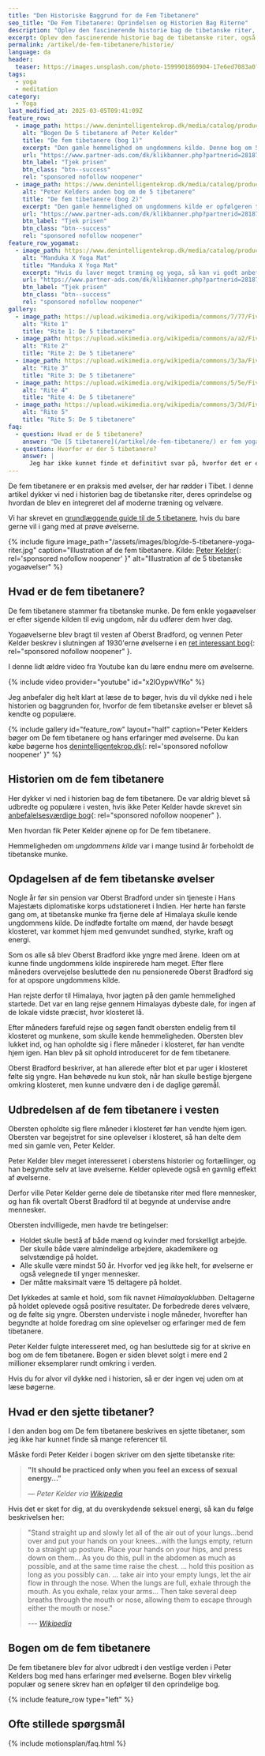 ```yaml
---
title: "Den Historiske Baggrund for de Fem Tibetanere"
seo_title: "De Fem Tibetanere: Oprindelsen og Historien Bag Riterne"
description: "Oplev den fascinerende historie bag de tibetanske riter, også kendt som de fem tibetanere. Læs om deres oprindelse og hvordan de blev en populær praksis i fitness og velvære."
excerpt: Oplev den fascinerende historie bag de tibetanske riter, også kendt som de fem tibetanere. Læs om deres oprindelse og hvordan de blev en populær praksis i fitness og velvære.
permalink: /artikel/de-fem-tibetanere/historie/
language: da
header:
  teaser: https://images.unsplash.com/photo-1599901860904-17e6ed7083a0?ixlib=rb-1.2.1&ixid=MnwxMjA3fDB8MHxwaG90by1wYWdlfHx8fGVufDB8fHx8&auto=format&fit=crop&h=300&w=400&q=10
tags:
  - yoga
  - meditation
category:
  - Yoga
last_modified_at: 2025-03-05T09:41:09Z
feature_row:
  - image_path: https://www.denintelligentekrop.dk/media/catalog/product/cache/1/image/560x/9df78eab33525d08d6e5fb8d27136e95/d/e/de-fem-tibetanere-1.jpg
    alt: "Bogen De 5 tibetanere af Peter Kelder"
    title: "De fem tibetanere (bog 1)"
    excerpt: "Den gamle hemmelighed om ungdommens kilde. Denne bog om 5 gamle tibetanske kropsøvelser er skrevet af Peter Kelder. Solgt i mere end 2 millioner eksemplarer. Du lærer her fem enkle øvelser, som giver fornyet livskraft og velvære."
    url: "https://www.partner-ads.com/dk/klikbanner.php?partnerid=28187&bannerid=38484&htmlurl=https://www.denintelligentekrop.dk/de-fem-tibetanere-bog-1"
    btn_label: "Tjek prisen"
    btn_class: "btn--success"
    rel: "sponsored nofollow noopener"
  - image_path: https://www.denintelligentekrop.dk/media/catalog/product/cache/1/image/560x/9df78eab33525d08d6e5fb8d27136e95/d/e/1294-de-fem-tibetanere-bog-2.gif
    alt: "Peter Kelders anden bog om de 5 tibetanere"
    title: "De fem tibetanere (bog 2)"
    excerpt: "Den gamle hemmelighed om ungdommens kilde er opfølgeren til bog nr. 1 om De 5 tibetanere. Denne bog er på 302 sider og noget mere omfattende end bog nr. 1. Du bliver blandt andet præsenteret for den sjette tibetaner."
    url: "https://www.partner-ads.com/dk/klikbanner.php?partnerid=28187&bannerid=38484&htmlurl=https://www.denintelligentekrop.dk/de-fem-tibetanere-bog-2"
    btn_label: "Tjek prisen"
    btn_class: "btn--success"
    rel: "sponsored nofollow noopener"
feature_row_yogamat:
  - image_path: https://www.denintelligentekrop.dk/media/catalog/product/cache/1/image/960x/9df78eab33525d08d6e5fb8d27136e95/m/a/manduka-x-mat-moerkeblaa-03_1.jpg
    alt: "Manduka X Yoga Mat"
    title: "Manduka X Yoga Mat"
    excerpt: "Hvis du laver meget træning og yoga, så kan vi godt anbefale at investere i en yogamåtte af høj kvalitet. Du kan fx kigge på denne Manduka X Yoga Mat."
    url: "https://www.partner-ads.com/dk/klikbanner.php?partnerid=28187&bannerid=38484&htmlurl=https://www.denintelligentekrop.dk/manduka-x-yoga-mat"
    btn_label: "Tjek prisen"
    btn_class: "btn--success"
    rel: "sponsored nofollow noopener"
gallery:
  - image_path: https://upload.wikimedia.org/wikipedia/commons/7/77/Five_tibetan_rite_1.gif
    alt: "Rite 1"
    title: "Rite 1: De 5 tibetanere"
  - image_path: https://upload.wikimedia.org/wikipedia/commons/a/a2/Five_tibetan_rite_2.gif
    alt: "Rite 2"
    title: "Rite 2: De 5 tibetanere"
  - image_path: https://upload.wikimedia.org/wikipedia/commons/3/3a/Five_tibetan_rite_3.gif
    alt: "Rite 3"
    title: "Rite 3: De 5 tibetanere"
  - image_path: https://upload.wikimedia.org/wikipedia/commons/5/5e/Five_tibetan_rite_4.gif
    alt: "Rite 4"
    title: "Rite 4: De 5 tibetanere"
  - image_path: https://upload.wikimedia.org/wikipedia/commons/3/3d/Five_tibetan_rite_5.gif
    alt: "Rite 5"
    title: "Rite 5: De 5 tibetanere"
faq:
  - question: Hvad er de 5 tibetanere?
    answer: "De [5 tibetanere](/artikel/de-fem-tibetanere/) er fem yogabaserede øvelser skabt som stammer fra tibetanske munke. Yogaøvelserne blev bragt til vesten af Oberst Bradford, og Peter Kelder beskrev dem i sin bog: De fem tibetanere. De fem tibetanske riter skal laves 21 gange hver, og tager omkring 15 minutter at lave og siges at give evig ungdom."
  - question: Hvorfor er der 5 tibetanere?
    answer: |
      Jeg har ikke kunnet finde et definitivt svar på, hvorfor det er endt med 5 tibetanere. Det mest sandsynlige er nok, at det er et godt tal. Der er mange der søger på: "de syv tibetanere" eller "de 7 tibetanere øvelser". Hvis du ved, hvor for det er endt på 5, så brug rigtig gerne kommentarerne.
---
```


De fem tibetanere er en praksis med øvelser, der har rødder i Tibet. I denne artikel dykker vi ned i historien bag de tibetanske riter, deres oprindelse og hvordan de blev en integreret del af moderne træning og velvære.

Vi har skrevet en [grundlæggende guide til de 5 tibetanere](/artikel/de-fem-tibetanere/historie/), hvis du bare gerne vil i gang med at prøve øvelserne.

{% include figure image_path="/assets/images/blog/de-5-tibetanere-yoga-riter.jpg" caption="Illustration af de fem tibetanere. Kilde: [Peter Kelder](https://www.partner-ads.com/dk/klikbanner.php?partnerid=28187&bannerid=38484&htmlurl=https://www.denintelligentekrop.dk/de-fem-tibetanere-bog-1){: rel='sponsored nofollow noopener' }" alt="Illustration af de 5 tibetanske yogaøvelser" %}

## Hvad er de fem tibetanere?

De fem tibetanere stammer fra tibetanske munke. De fem enkle yogaøvelser er efter sigende kilden til evig ungdom, når du udfører dem hver dag.

Yogaøvelserne blev bragt til vesten af Oberst Bradford, og vennen Peter Kelder beskrev i slutningen af 1930'erne øvelserne i en [ret interessant bog](https://www.partner-ads.com/dk/klikbanner.php?partnerid=28187&bannerid=38484&htmlurl=https://www.denintelligentekrop.dk/de-fem-tibetanere-bog-1){: rel="sponsored nofollow noopener" }.

I denne lidt ældre video fra Youtube kan du lære endnu mere om øvelserne.

{% include video provider="youtube" id="x2lOypwVfKo" %}

Jeg anbefaler dig helt klart at læse de to bøger, hvis du vil dykke ned i hele historien og baggrunden for, hvorfor de fem tibetanske øvelser er blevet så kendte og populære.

{% include gallery id="feature_row" layout="half" caption="Peter Kelders bøger om De fem tibetanere og hans erfaringer med øvelserne. Du kan købe bøgerne hos [denintelligentekrop.dk](https://www.partner-ads.com/dk/klikbanner.php?partnerid=28187&bannerid=38484&htmlurl=https://www.denintelligentekrop.dk/de-fem-tibetanere-kilden-til-evig-ungdom){: rel='sponsored nofollow noopener' }" %}

## Historien om de fem tibetanere

Her dykker vi ned i historien bag de fem tibetanere. De var aldrig blevet så udbredte og populære i vesten, hvis ikke Peter Kelder havde skrevet sin [anbefalelsesværdige bog](https://www.partner-ads.com/dk/klikbanner.php?partnerid=28187&bannerid=38484&htmlurl=https://www.denintelligentekrop.dk/de-fem-tibetanere-bog-1){: rel="sponsored nofollow noopener" }.

Men hvordan fik Peter Kelder øjnene op for De fem tibetanere.

Hemmeligheden om _ungdommens kilde_ var i mange tusind år forbeholdt de tibetanske munke.

## Opdagelsen af de fem tibetanske øvelser

Nogle år før sin pension var Oberst Bradford under sin tjeneste i Hans Majestæts diplomatiske korps udstationeret i Indien. Her hørte han første gang om, at tibetanske munke fra fjerne dele af Himalaya skulle kende ungdommens kilde. De indfødte fortalte om mænd, der havde besøgt klosteret, var kommet hjem med genvundet sundhed, styrke, kraft og energi.

Som os alle så blev Oberst Bradford ikke yngre med årene. Ideen om at kunne finde ungdommens kilde inspirerede ham meget. Efter flere måneders overvejelse besluttede den nu pensionerede Oberst Bradford sig for at opspore ungdommens kilde.

Han rejste derfor til Himalaya, hvor jagten på den gamle hemmelighed startede. Det var en lang rejse gennem Himalayas dybeste dale, for ingen af de lokale vidste præcist, hvor klosteret lå.

Efter måneders farefuld rejse og søgen fandt obersten endelig frem til klosteret og munkene, som skulle kende hemmeligheden. Obersten blev lukket ind, og han opholdte sig i flere måneder i klosteret, før han vendte hjem igen. Han blev på sit ophold introduceret for de fem tibetanere.

Oberst Bradford beskriver, at han allerede efter blot et par uger i klosteret følte sig yngre. Han behøvede nu kun stok, når han skulle bestige bjergene omkring klosteret, men kunne undvære den i de daglige gøremål.

## Udbredelsen af de fem tibetanere i vesten

Obersten opholdte sig flere måneder i klosteret før han vendte hjem igen. Obersten var begejstret for sine oplevelser i klosteret, så han delte dem med sin gamle ven, Peter Kelder.

Peter Kelder blev meget interesseret i oberstens historier og fortællinger, og han begyndte selv at lave øvelserne. Kelder oplevede også en gavnlig effekt af øvelserne.

Derfor ville Peter Kelder gerne dele de tibetanske riter med flere mennesker, og han fik overtalt Oberst Bradford til at begynde at undervise andre mennesker.

Obersten indvilligede, men havde tre betingelser:

- Holdet skulle bestå af både mænd og kvinder med forskelligt arbejde. Der skulle både være almindelige arbejdere, akademikere og selvstændige på holdet.
- Alle skulle være mindst 50 år. Hvorfor ved jeg ikke helt, for øvelserne er også velegnede til ynger mennesker.
- Der måtte maksimalt være 15 deltagere på holdet.

Det lykkedes at samle et hold, som fik navnet _Himalayaklubben_. Deltagerne på holdet oplevede også positive resultater. De forbedrede deres velvære, og de følte sig yngre. Obersten underviste i nogle måneder, hvorefter han begyndte at holde foredrag om sine oplevelser og erfaringer med de fem tibetanere.

Peter Kelder fulgte interesseret med, og han besluttede sig for at skrive en bog om de fem tibetanere. Bogen er siden blevet solgt i mere end 2 millioner eksemplarer rundt omkring i verden.

Hvis du for alvor vil dykke ned i historien, så er der ingen vej uden om at læse bøgerne.

## Hvad er den sjette tibetaner?

I den anden bog om De fem tibetanere beskrives en sjette tibetaner, som jeg ikke har kunnet finde så mange referencer til.

Måske fordi Peter Kelder i bogen skriver om den sjette tibetanske rite:

> **"It should be practiced only when you feel an excess of sexual energy..."**
>
> — <cite>Peter Kelder via [Wikipedia](https://en.wikipedia.org/wiki/Five_Tibetan_Rites#Sixth_Rite)</cite>

Hvis det er sket for dig, at du overskydende seksuel energi, så kan du følge beskrivelsen her:

> "Stand straight up and slowly let all of the air out of your lungs...bend over and put your hands on your knees...with the lungs empty, return to a straight up posture. Place your hands on your hips, and press down on them... As you do this, pull in the abdomen as much as possible, and at the same time raise the chest.
> ...
> hold this position as long as you possibly can.
> ...
> take air into your empty lungs, let the air flow in through the nose. When the lungs are full, exhale through the mouth. As you exhale, relax your arms... Then take several deep breaths through the mouth or nose, allowing them to escape through either the mouth or nose."
>
> --- <cite>[Wikipedia](https://en.wikipedia.org/wiki/Five_Tibetan_Rites#Sixth_Rite)</cite>

## Bogen om de fem tibetanere

De fem tibetanere blev for alvor udbredt i den vestlige verden i Peter Kelders bog med hans erfaringer med øvelserne. Bogen blev virkelig populær og senere skrev han en opfølger til den oprindelige bog.

{% include feature_row type="left" %}

## Ofte stillede spørgsmål

{% include motionsplan/faq.html %}